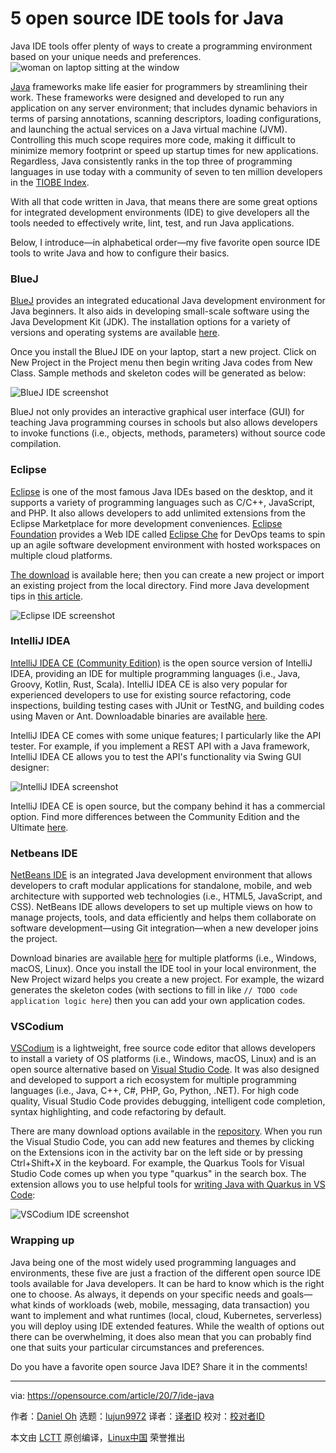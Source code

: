 [#]: collector: (lujun9972)
[#]: translator: (wxy)
[#]: reviewer: ( )
[#]: publisher: ( )
[#]: url: ( )
[#]: subject: (5 open source IDE tools for Java)
[#]: via: (https://opensource.com/article/20/7/ide-java)
[#]: author: (Daniel Oh https://opensource.com/users/daniel-oh)

5 open source IDE tools for Java
======
Java IDE tools offer plenty of ways to create a programming environment
based on your unique needs and preferences.
![woman on laptop sitting at the window][1]

[Java][2] frameworks make life easier for programmers by streamlining their work. These frameworks were designed and developed to run any application on any server environment; that includes dynamic behaviors in terms of parsing annotations, scanning descriptors, loading configurations, and launching the actual services on a Java virtual machine (JVM). Controlling this much scope requires more code, making it difficult to minimize memory footprint or speed up startup times for new applications. Regardless, Java consistently ranks in the top three of programming languages in use today with a community of seven to ten million developers in the [TIOBE Index][3].

With all that code written in Java, that means there are some great options for integrated development environments (IDE) to give developers all the tools needed to effectively write, lint, test, and run Java applications.

Below, I introduce—in alphabetical order—my five favorite open source IDE tools to write Java and how to configure their basics.

### BlueJ

[BlueJ][4] provides an integrated educational Java development environment for Java beginners. It also aids in developing small-scale software using the Java Development Kit (JDK). The installation options for a variety of versions and operating systems are available [here][5].

Once you install the BlueJ IDE on your laptop, start a new project. Click on New Project in the Project menu then begin writing Java codes from New Class. Sample methods and skeleton codes will be generated as below:

![BlueJ IDE screenshot][6]

BlueJ not only provides an interactive graphical user interface (GUI) for teaching Java programming courses in schools but also allows developers to invoke functions (i.e., objects, methods, parameters) without source code compilation.

### Eclipse

[Eclipse][7] is one of the most famous Java IDEs based on the desktop, and it supports a variety of programming languages such as C/C++, JavaScript, and PHP. It also allows developers to add unlimited extensions from the Eclipse Marketplace for more development conveniences. [Eclipse Foundation][8] provides a Web IDE called [Eclipse Che][9] for DevOps teams to spin up an agile software development environment with hosted workspaces on multiple cloud platforms.

[The download][10] is available here; then you can create a new project or import an existing project from the local directory. Find more Java development tips in [this article][11].

![Eclipse IDE screenshot][12]

### IntelliJ IDEA

[IntelliJ IDEA CE (Community Edition)][13] is the open source version of IntelliJ IDEA, providing an IDE for multiple programming languages (i.e., Java, Groovy, Kotlin, Rust, Scala). IntelliJ IDEA CE is also very popular for experienced developers to use for existing source refactoring, code inspections, building testing cases with JUnit or TestNG, and building codes using Maven or Ant. Downloadable binaries are available [here][14].

IntelliJ IDEA CE comes with some unique features; I particularly like the API tester. For example, if you implement a REST API with a Java framework, IntelliJ IDEA CE allows you to test the API's functionality via Swing GUI designer:

![IntelliJ IDEA screenshot][15]

IntelliJ IDEA CE is open source, but the company behind it has a commercial option. Find more differences between the Community Edition and the Ultimate [here][16].

### Netbeans IDE

[NetBeans IDE][17] is an integrated Java development environment that allows developers to craft modular applications for standalone, mobile, and web architecture with supported web technologies (i.e., HTML5, JavaScript, and CSS). NetBeans IDE allows developers to set up multiple views on how to manage projects, tools, and data efficiently and helps them collaborate on software development—using Git integration—when a new developer joins the project.

Download binaries are available [here][18] for multiple platforms (i.e., Windows, macOS, Linux). Once you install the IDE tool in your local environment, the New Project wizard helps you create a new project. For example, the wizard generates the skeleton codes (with sections to fill in like `// TODO code application logic here`) then you can add your own application codes.

### VSCodium

[VSCodium][19] is a lightweight, free source code editor that allows developers to install a variety of OS platforms (i.e., Windows, macOS, Linux) and is an open source alternative based on [Visual Studio Code][20]. It was also designed and developed to support a rich ecosystem for multiple programming languages (i.e., Java, C++, C#, PHP, Go, Python, .NET). For high code quality, Visual Studio Code provides debugging, intelligent code completion, syntax highlighting, and code refactoring by default.

There are many download options available in the [repository][21]. When you run the Visual Studio Code, you can add new features and themes by clicking on the Extensions icon in the activity bar on the left side or by pressing Ctrl+Shift+X in the keyboard. For example, the Quarkus Tools for Visual Studio Code comes up when you type "quarkus" in the search box. The extension allows you to use helpful tools for [writing Java with Quarkus in VS Code][22]:

![VSCodium IDE screenshot][23]

### Wrapping up

Java being one of the most widely used programming languages and environments, these five are just a fraction of the different open source IDE tools available for Java developers. It can be hard to know which is the right one to choose. As always, it depends on your specific needs and goals—what kinds of workloads (web, mobile, messaging, data transaction) you want to implement and what runtimes (local, cloud, Kubernetes, serverless) you will deploy using IDE extended features. While the wealth of options out there can be overwhelming, it does also mean that you can probably find one that suits your particular circumstances and preferences.

Do you have a favorite open source Java IDE? Share it in the comments!

--------------------------------------------------------------------------------

via: https://opensource.com/article/20/7/ide-java

作者：[Daniel Oh][a]
选题：[lujun9972][b]
译者：[译者ID](https://github.com/译者ID)
校对：[校对者ID](https://github.com/校对者ID)

本文由 [LCTT](https://github.com/LCTT/TranslateProject) 原创编译，[Linux中国](https://linux.cn/) 荣誉推出

[a]: https://opensource.com/users/daniel-oh
[b]: https://github.com/lujun9972
[1]: https://opensource.com/sites/default/files/styles/image-full-size/public/lead-images/lenovo-thinkpad-laptop-window-focus.png?itok=g0xPm2kD (young woman working on a laptop)
[2]: https://opensource.com/resources/java
[3]: https://www.tiobe.com/tiobe-index/
[4]: https://www.bluej.org/about.html
[5]: https://www.bluej.org/versions.html
[6]: https://opensource.com/sites/default/files/uploads/5_open_source_ide_tools_to_write_java_and_how_you_begin_it.png (BlueJ IDE screenshot)
[7]: https://www.eclipse.org/ide/
[8]: https://www.eclipse.org/
[9]: https://opensource.com/article/19/10/cloud-ide-che
[10]: https://www.eclipse.org/downloads/
[11]: https://opensource.com/article/19/10/java-basics
[12]: https://opensource.com/sites/default/files/uploads/os_ide_2.png (Eclipse IDE screenshot)
[13]: https://www.jetbrains.com/idea/
[14]: https://www.jetbrains.org/display/IJOS/Download
[15]: https://opensource.com/sites/default/files/uploads/os_ide_3.png (IntelliJ IDEA screenshot)
[16]: https://www.jetbrains.com/idea/features/editions_comparison_matrix.html
[17]: https://netbeans.org/
[18]: https://netbeans.org/downloads/8.2/rc/
[19]: https://vscodium.com/
[20]: https://opensource.com/article/20/6/open-source-alternatives-vs-code
[21]: https://github.com/VSCodium/vscodium#downloadinstall
[22]: https://opensource.com/article/20/4/java-quarkus-vs-code
[23]: https://opensource.com/sites/default/files/uploads/os_ide_5.png (VSCodium IDE screenshot)
